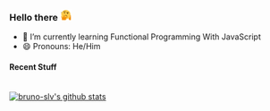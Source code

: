 ### Hello there  <img src="giphy-unscreen.gif" width="20px" margin-left="5px">
 
- 🌱 I’m currently learning Functional Programming With JavaScript 
- 😄 Pronouns: He/Him

#### Recent Stuff
\
[![bruno-slv's github stats](https://github-readme-stats.vercel.app/api?username=bruno-slv&theme=dracula)](https://github.com/bruno-slv/github-readme-stats)
